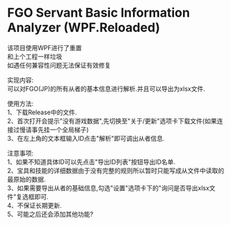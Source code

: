 # FGO Servant Basic Information Analyzer (WPF.Reloaded)
该项目使用WPF进行了重置  
和上个工程一样垃圾  
如遇任何兼容性问题无法保证有效修复  
  
实现内容:  
可以对FGO(JP)的所有从者的基本信息进行解析.并且可以导出为xlsx文件.  
  
使用方法:  
1、下载Release中的文件.  
2、首次打开会提示"没有游戏数据",先切换至"关于/更新"选项卡下载文件(如果连接过慢请事先挂一个全局梯子)  
3、在左上角的文本框输入ID点击"解析"即可调出从者信息.  
  
注意事项:  
1、如果不知道具体ID可以先点击"导出ID列表"按钮导出ID名单.  
2、宝具和技能的详细数据由于没有完整的规则所以暂时只能写成从文件中读取的最原始的数据.  
3、如果需要导出从者的基础信息,勾选"设置"选项卡下的"询问是否导出xlsx文件"复选框即可.  
4、不保证长期更新.  
5、可能之后还会添加其他功能?  
